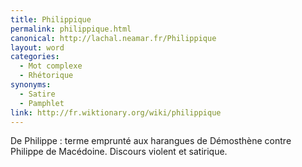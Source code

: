 ```yaml
---
title: Philippique
permalink: philippique.html
canonical: http://lachal.neamar.fr/Philippique
layout: word
categories:
  - Mot complexe
  - Rhétorique
synonyms:
  - Satire
  - Pamphlet
link: http://fr.wiktionary.org/wiki/philippique 
---
```


De Philippe : terme emprunté aux harangues de Démosthène contre Philippe de Macédoine. 
Discours violent et satirique.

